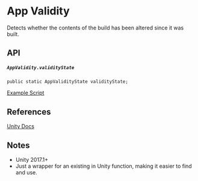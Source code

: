 # App Validity
Detects whether the contents of the build has been altered since it was built.

## API
##### `AppValidity.validityState`
`public static AppValidityState validityState;`

[Example Script](../../../Assets/UnityMobileModuleDemo/App%20Validity/DisplayAppValidityState.cs)

## References
[Unity Docs](https://docs.unity3d.com/2017.1/Documentation/ScriptReference/Application-genuineCheckAvailable.html)

## Notes
* Unity 2017.1+
* Just a wrapper for an existing in Unity function, making it easier to find and use.